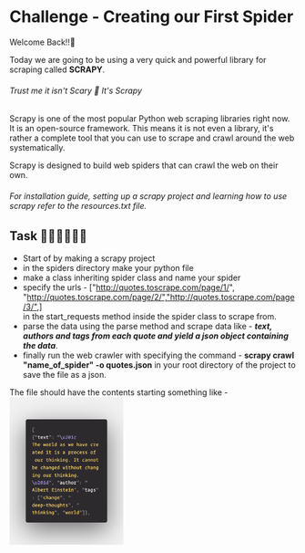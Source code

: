 # Challenge - Creating our First Spider
Welcome Back!!👋

Today we are going to be using a very quick and powerful library for scraping called **SCRAPY**.  
###### Trust me it isn't Scary 🎃 It's Scrapy

Scrapy is one of the most popular Python web scraping libraries right now. It is an open-source framework. This means it is not even a library, it's rather a complete tool that you can use to scrape and crawl around the web systematically.

Scrapy is designed to build web spiders that can crawl the web on their own.

###### For installation guide, setting up a scrapy project and learning how to use scrapy refer to the resources.txt file.

## Task 👨🏻‍💻👩🏻‍💻
- Start of by making a scrapy project
- in the spiders directory make your python file
- make a class inheriting spider class and name your spider
- specify the urls - ["http://quotes.toscrape.com/page/1/",
"http://quotes.toscrape.com/page/2/","http://quotes.toscrape.com/page/3/",] <br> in the start_requests method inside the spider class to scrape from.
- parse the data using the parse method and scrape data like - ***text, authors and tags from each quote and yield a json object containing the data***.
- finally run the web crawler with specifying the command - **scrapy crawl "name_of_spider" -o quotes.json** in your root directory of the project to save the file as a json.

The file should have the contents starting something like - 
<br>
<img width="200px" src="./ss.png">

##
